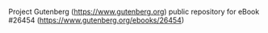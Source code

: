 Project Gutenberg (https://www.gutenberg.org) public repository for eBook #26454 (https://www.gutenberg.org/ebooks/26454)
